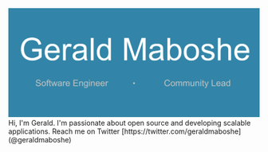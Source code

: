 <img src="https://github.com/geraldmaboshe/geraldmaboshe/blob/master/Gerald%20Maboshe.png"/>
Hi, I'm Gerald. I'm passionate about open source and developing scalable applications.
Reach me on Twitter [https://twitter.com/geraldmaboshe](@geraldmaboshe)

<!--
**geraldmaboshe/geraldmaboshe** is a ✨ _special_ ✨ repository because its `README.md` (this file) appears on your GitHub profile.

Here are some ideas to get you started:

- 🔭 I’m currently working on ...
- 🌱 I’m currently learning ...
- 👯 I’m looking to collaborate on ...
- 🤔 I’m looking for help with ...
- 💬 Ask me about ...
- 📫 How to reach me: ...
- 😄 Pronouns: ...
- ⚡ Fun fact: ...
-->
